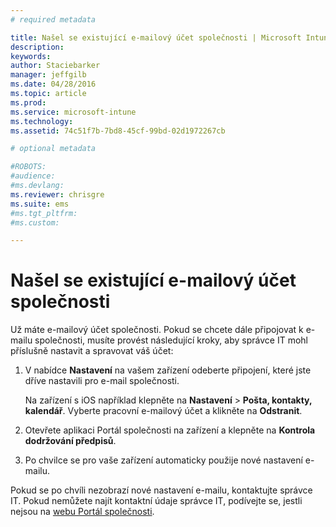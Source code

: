 ```yaml
---
# required metadata

title: Našel se existující e-mailový účet společnosti | Microsoft Intune
description:
keywords:
author: Staciebarker
manager: jeffgilb
ms.date: 04/28/2016
ms.topic: article
ms.prod:
ms.service: microsoft-intune
ms.technology:
ms.assetid: 74c51f7b-7bd8-45cf-99bd-02d1972267cb

# optional metadata

#ROBOTS:
#audience:
#ms.devlang:
ms.reviewer: chrisgre
ms.suite: ems
#ms.tgt_pltfrm:
#ms.custom:

---
```


# Našel se existující e-mailový účet společnosti
Už máte e-mailový účet společnosti. Pokud se chcete dále připojovat k e-mailu společnosti, musíte provést následující kroky, aby správce IT mohl příslušně nastavit a spravovat váš účet:

1.  V nabídce **Nastavení** na vašem zařízení odeberte připojení, které jste dříve nastavili pro e-mail společnosti.

    Na zařízení s iOS například klepněte na **Nastavení** &gt; **Pošta, kontakty, kalendář**. Vyberte pracovní e-mailový účet a klikněte na **Odstranit**.

2.  Otevřete aplikaci Portál společnosti na zařízení a klepněte na **Kontrola dodržování předpisů**.

3.  Po chvilce se pro vaše zařízení automaticky použije nové nastavení e-mailu.

Pokud se po chvíli nezobrazí nové nastavení e-mailu, kontaktujte správce IT. Pokud nemůžete najít kontaktní údaje správce IT, podívejte se, jestli nejsou na [webu Portál společnosti](http://portal.manage.microsoft.com).



<!--HONumber=Jun16_HO1-->


